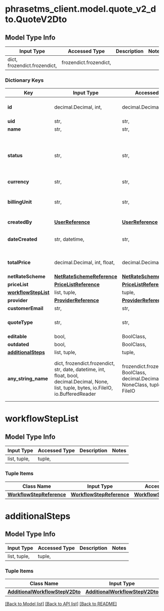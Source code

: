 # phrasetms_client.model.quote_v2_dto.QuoteV2Dto

## Model Type Info

| Input Type                   | Accessed Type          | Description | Notes |
| ---------------------------- | ---------------------- | ----------- | ----- |
| dict, frozendict.frozendict, | frozendict.frozendict, |             |

### Dictionary Keys

| Key                                       | Input Type                                                                                                                                  | Accessed Type                                                                           | Description                                                        | Notes                                                                                |
| ----------------------------------------- | ------------------------------------------------------------------------------------------------------------------------------------------- | --------------------------------------------------------------------------------------- | ------------------------------------------------------------------ | ------------------------------------------------------------------------------------ |
| **id**                                    | decimal.Decimal, int,                                                                                                                       | decimal.Decimal,                                                                        |                                                                    | [optional] value must be a 64 bit integer                                            |
| **uid**                                   | str,                                                                                                                                        | str,                                                                                    |                                                                    | [optional]                                                                           |
| **name**                                  | str,                                                                                                                                        | str,                                                                                    |                                                                    | [optional]                                                                           |
| **status**                                | str,                                                                                                                                        | str,                                                                                    |                                                                    | [optional] must be one of ["APPROVED", "DECLINED", "DRAFT", "FOR_APPROVAL", "NEW", ] |
| **currency**                              | str,                                                                                                                                        | str,                                                                                    |                                                                    | [optional]                                                                           |
| **billingUnit**                           | str,                                                                                                                                        | str,                                                                                    |                                                                    | [optional] must be one of ["Character", "Word", "Page", "Hour", ]                    |
| **createdBy**                             | [**UserReference**](UserReference.md)                                                                                                       | [**UserReference**](UserReference.md)                                                   |                                                                    | [optional]                                                                           |
| **dateCreated**                           | str, datetime,                                                                                                                              | str,                                                                                    |                                                                    | [optional] value must conform to RFC-3339 date-time                                  |
| **totalPrice**                            | decimal.Decimal, int, float,                                                                                                                | decimal.Decimal,                                                                        |                                                                    | [optional] value must be a 64 bit float                                              |
| **netRateScheme**                         | [**NetRateSchemeReference**](NetRateSchemeReference.md)                                                                                     | [**NetRateSchemeReference**](NetRateSchemeReference.md)                                 |                                                                    | [optional]                                                                           |
| **priceList**                             | [**PriceListReference**](PriceListReference.md)                                                                                             | [**PriceListReference**](PriceListReference.md)                                         |                                                                    | [optional]                                                                           |
| **[workflowStepList](#workflowStepList)** | list, tuple,                                                                                                                                | tuple,                                                                                  |                                                                    | [optional]                                                                           |
| **provider**                              | [**ProviderReference**](ProviderReference.md)                                                                                               | [**ProviderReference**](ProviderReference.md)                                           |                                                                    | [optional]                                                                           |
| **customerEmail**                         | str,                                                                                                                                        | str,                                                                                    |                                                                    | [optional]                                                                           |
| **quoteType**                             | str,                                                                                                                                        | str,                                                                                    |                                                                    | [optional] must be one of ["BUYER", "PROVIDER", ]                                    |
| **editable**                              | bool,                                                                                                                                       | BoolClass,                                                                              |                                                                    | [optional]                                                                           |
| **outdated**                              | bool,                                                                                                                                       | BoolClass,                                                                              |                                                                    | [optional]                                                                           |
| **[additionalSteps](#additionalSteps)**   | list, tuple,                                                                                                                                | tuple,                                                                                  |                                                                    | [optional]                                                                           |
| **any_string_name**                       | dict, frozendict.frozendict, str, date, datetime, int, float, bool, decimal.Decimal, None, list, tuple, bytes, io.FileIO, io.BufferedReader | frozendict.frozendict, str, BoolClass, decimal.Decimal, NoneClass, tuple, bytes, FileIO | any string name can be used but the value must be the correct type | [optional]                                                                           |

# workflowStepList

## Model Type Info

| Input Type   | Accessed Type | Description | Notes |
| ------------ | ------------- | ----------- | ----- |
| list, tuple, | tuple,        |             |

### Tuple Items

| Class Name                                            | Input Type                                            | Accessed Type                                         | Description | Notes |
| ----------------------------------------------------- | ----------------------------------------------------- | ----------------------------------------------------- | ----------- | ----- |
| [**WorkflowStepReference**](WorkflowStepReference.md) | [**WorkflowStepReference**](WorkflowStepReference.md) | [**WorkflowStepReference**](WorkflowStepReference.md) |             |

# additionalSteps

## Model Type Info

| Input Type   | Accessed Type | Description | Notes |
| ------------ | ------------- | ----------- | ----- |
| list, tuple, | tuple,        |             |

### Tuple Items

| Class Name                                                        | Input Type                                                        | Accessed Type                                                     | Description | Notes |
| ----------------------------------------------------------------- | ----------------------------------------------------------------- | ----------------------------------------------------------------- | ----------- | ----- |
| [**AdditionalWorkflowStepV2Dto**](AdditionalWorkflowStepV2Dto.md) | [**AdditionalWorkflowStepV2Dto**](AdditionalWorkflowStepV2Dto.md) | [**AdditionalWorkflowStepV2Dto**](AdditionalWorkflowStepV2Dto.md) |             |

[[Back to Model list]](../../README.md#documentation-for-models) [[Back to API list]](../../README.md#documentation-for-api-endpoints) [[Back to README]](../../README.md)
